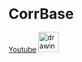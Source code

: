 # CorrBase

[Youtube](https://www.youtube.com/channel/UC0OMKRKPbPb0mIMHwCabDMA) <img src="https://www.freeiconspng.com/thumbs/youtube-logo-png/hd-youtube-logo-png-transparent-background-20.png" alt="drawing" width="40"/>
